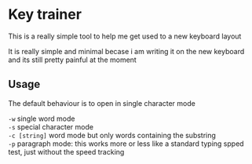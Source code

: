 # Key trainer
This is a really simple tool to help me get used to a new keyboard layout

It is really simple and minimal becase i am writing it on the new keyboard and its still pretty painful at the moment

## Usage 
The default behaviour is to open in single character mode

`-w` single word mode\
`-s` special character mode\
`-c [string]` word mode but only words containing the substring\
`-p` paragraph mode: this works more or less like a standard typing spped test, just without the speed tracking
